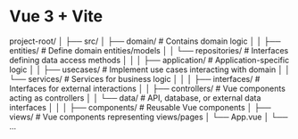 # Vue 3 + Vite

project-root/
│
├── src/
│ ├── domain/ # Contains domain logic
│ │ ├── entities/ # Define domain entities/models
│ │ └── repositories/ # Interfaces defining data access methods
│ │
│ ├── application/ # Application-specific logic
│ │ ├── usecases/ # Implement use cases interacting with domain
│ │ └── services/ # Services for business logic
│ │
│ ├── interfaces/ # Interfaces for external interactions
│ │ ├── controllers/ # Vue components acting as controllers
│ │ └── data/ # API, database, or external data interfaces
│ │
│ ├── components/ # Reusable Vue components
│ ├── views/ # Vue components representing views/pages
│ └── App.vue
│
└── ...
